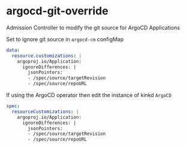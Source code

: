 # argocd-git-override
Admission Controller to modify the git source for ArgoCD Applications


Set to ignore git source in `argocd-cm` configMap

```yaml
data:
  resource.customizations: |
    argoproj.io/Application:
      ignoreDifferences: |
        jsonPointers:
        - /spec/source/targetRevision
        - /spec/source/repoURL
```

If using the ArgoCD operator then edit the instance of kinkd `ArgoCD`

```yaml
spec:
  resourceCustomizations: |
    argoproj.io/Application:
      ignoreDifferences: |
        jsonPointers:
        - /spec/source/targetRevision
        - /spec/source/repoURL
```